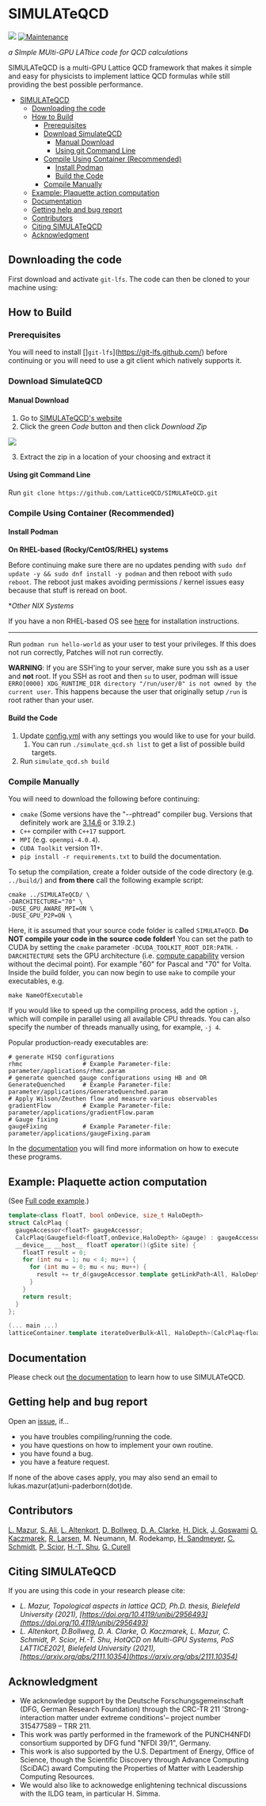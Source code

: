 # SIMULATeQCD


[![](https://img.shields.io/badge/docs-dev-blue.svg)](https://latticeqcd.github.io/SIMULATeQCD)
[![Maintenance](https://img.shields.io/badge/Maintained%3F-yes-green.svg)](https://github.com/LatticeQCD/SIMULATeQCD/commits/main)


*a SImple MUlti-GPU LATtice code for QCD calculations*


SIMULATeQCD is a multi-GPU Lattice QCD framework that makes it simple and easy for physicists to implement lattice QCD formulas while still providing the best possible performance.

- [SIMULATeQCD](#simulateqcd)
  - [Downloading the code](#downloading-the-code)
  - [How to Build](#how-to-build)
    - [Prerequisites](#prerequisites)
    - [Download SimulateQCD](#download-simulateqcd)
      - [Manual Download](#manual-download)
      - [Using git Command Line](#using-git-command-line)
    - [Compile Using Container (Recommended)](#compile-using-container-recommended)
      - [Install Podman](#install-podman)
      - [Build the Code](#build-the-code)
    - [Compile Manually](#compile-manually)
  - [Example: Plaquette action computation](#example-plaquette-action-computation)
  - [Documentation](#documentation)
  - [Getting help and bug report](#getting-help-and-bug-report)
  - [Contributors](#contributors)
  - [Citing SIMULATeQCD](#citing-simulateqcd)
  - [Acknowledgment](#acknowledgment)

## Downloading the code

First download and activate `git-lfs`. The code can then be cloned to your machine using:

## How to Build

### Prerequisites

You will need to install []`git-lfs`](https://git-lfs.github.com/) before continuing or you will need to use a git client which natively supports it.

### Download SimulateQCD

#### Manual Download

1. Go to [SIMULATeQCD's website](https://github.com/LatticeQCD/SIMULATeQCD)
2. Click the green *Code* button and then click *Download Zip*

![](images/2023-04-15-06-03-10.png)

3. Extract the zip in a location of your choosing and extract it

#### Using git Command Line

Run `git clone https://github.com/LatticeQCD/SIMULATeQCD.git`


### Compile Using Container (Recommended)

#### Install Podman

**On RHEL-based (Rocky/CentOS/RHEL) systems**

Before continuing make sure there are no updates pending with `sudo dnf update -y && sudo dnf install -y podman` and then reboot with `sudo reboot`. The reboot just makes avoiding permissions / kernel issues easy because that stuff is reread on boot. 

**Other *NIX Systems**

If you have a non RHEL-based OS see [here](https://podman.io/getting-started/installation.html#linux-distributions) for installation instructions.

------------

Run `podman run hello-world` as your user to test your privileges. If this does not run correctly, Patches will not run correctly.

**WARNING**: If you are SSH'ing to your server, make sure you ssh as a user and **not** root. If you SSH as root and then `su` to user, podman will issue `ERRO[0000] XDG_RUNTIME_DIR directory "/run/user/0" is not owned by the current user`. This happens because the user that originally setup `/run` is root rather than your user.

#### Build the Code

1. Update [config.yml](./config.yml) with any settings you would like to use for your build.
   1. You can run `./simulate_qcd.sh list` to get a list of possible build targets.
2. Run `simulate_qcd.sh build`

### Compile Manually

You will need to download the following before continuing:

* `cmake` (Some versions have the "--phtread" compiler bug. Versions that definitely work are [3.14.6](https://gitlab.kitware.com/cmake/cmake/tree/v3.14.6) or 3.19.2.)
* `C++` compiler with `C++17` support.
* `MPI` (e.g. `openmpi-4.0.4`).
* `CUDA Toolkit` version 11+. 
* `pip install -r requirements.txt` to build the documentation.

To setup the compilation, create a folder outside of the code directory (e.g. `../build/`) and **from there** call the following example script: 
```shell
cmake ../SIMULATeQCD/ \
-DARCHITECTURE="70" \
-DUSE_GPU_AWARE_MPI=ON \
-DUSE_GPU_P2P=ON \
``` 
Here, it is assumed that your source code folder is called `SIMULATeQCD`. **Do NOT compile your code in the source code folder!**
You can set the path to CUDA by setting the `cmake` parameter `-DCUDA_TOOLKIT_ROOT_DIR:PATH`.
`-DARCHITECTURE` sets the GPU architecture (i.e. [compute capability](https://en.wikipedia.org/wiki/CUDA#GPUs_supported) version without the decimal point). For example "60" for Pascal and "70" for Volta. 
Inside the build folder, you can now begin to use `make` to compile your executables, e.g. 
```shell
make NameOfExecutable
```
If you would like to speed up the compiling process, add the option `-j`, which will compile in parallel using all available CPU threads. You can also specify the number of threads manually using, for example, `-j 4`.

Popular production-ready executables are:
```Shell
# generate HISQ configurations
rhmc                 # Example Parameter-file: parameter/applications/rhmc.param
# generate quenched gauge configurations using HB and OR
GenerateQuenched     # Example Parameter-file: parameter/applications/GenerateQuenched.param
# Apply Wilson/Zeuthen flow and measure various observables
gradientFlow         # Example Parameter-file: parameter/applications/gradientFlow.param
# Gauge fixing
gaugeFixing          # Example Parameter-file: parameter/applications/gaugeFixing.param
```
In the [documentation](https://latticeqcd.github.io/SIMULATeQCD/03_applications/applications.html) you will find more information on how to execute these programs.

## Example: Plaquette action computation

(See [Full code example](https://github.com/LatticeQCD/SIMULATeQCD/blob/main/src/examples/main_plaquette.cu).)

```C++
template<class floatT, bool onDevice, size_t HaloDepth>
struct CalcPlaq {
  gaugeAccessor<floatT> gaugeAccessor;
  CalcPlaq(Gaugefield<floatT,onDevice,HaloDepth> &gauge) : gaugeAccessor(gauge.getAccessor()){}
  __device__ __host__ floatT operator()(gSite site) {
    floatT result = 0;
    for (int nu = 1; nu < 4; nu++) {
      for (int mu = 0; mu < nu; mu++) {
        result += tr_d(gaugeAccessor.template getLinkPath<All, HaloDepth>(site, mu, nu, Back(mu), Back(nu)));
      }
    }
    return result;
  }
};

(... main ...)
latticeContainer.template iterateOverBulk<All, HaloDepth>(CalcPlaq<floatT, HaloDepth>(gauge))
```


## Documentation

Please check out [the documentation](https://latticeqcd.github.io/SIMULATeQCD) to learn how to use SIMULATeQCD.

## Getting help and bug report
Open an [issue](https://github.com/LatticeQCD/SIMULATeQCD/issues), if...
- you have troubles compiling/running the code.
- you have questions on how to implement your own routine.
- you have found a bug.
- you have a feature request.

If none of the above cases apply, you may also send an email to lukas.mazur(at)uni-paderborn(dot)de.


## Contributors

[L. Mazur](https://github.com/lukas-mazur), 
[S. Ali](https://github.com/Sajidali1031), 
[L. Altenkort](https://github.com/luhuhis), 
[D. Bollweg](https://github.com/dbollweg), 
[D. A. Clarke](https://github.com/clarkedavida), 
[H. Dick](https://github.com/redweasel),
[J. Goswami](https://github.com/jishnuxx)
[O. Kaczmarek](https://github.com/olaf-kaczmarek), 
[R. Larsen](https://github.com/RasmusNL), 
M. Neumann,
M. Rodekamp, 
[H. Sandmeyer](https://github.com/hsandmeyer), 
[C. Schmidt](https://github.com/schmidt74), 
[P. Scior](https://github.com/philomat), 
[H.-T. Shu](https://github.com/haitaoshu), 
[G. Curell](https://github.com/grantcurell/)

## Citing SIMULATeQCD

If you are using this code in your research please cite:

- *L. Mazur, Topological aspects in lattice QCD, Ph.D. thesis, Bielefeld University (2021), [https://doi.org/10.4119/unibi/2956493](https://doi.org/10.4119/unibi/2956493)*
- *L. Altenkort, D.Bollweg, D. A. Clarke, O. Kaczmarek, L. Mazur, C. Schmidt, P. Scior, H.-T. Shu, HotQCD on Multi-GPU Systems, PoS LATTICE2021, Bielefeld University (2021), [https://arxiv.org/abs/2111.10354](https://arxiv.org/abs/2111.10354)*

## Acknowledgment

- We acknowledge support by the Deutsche Forschungsgemeinschaft (DFG, German Research Foundation) through the CRC-TR 211 
'Strong-interaction matter under extreme conditions'– project number 315477589 – TRR 211.
- This work was partly performed in the framework of the PUNCH4NFDI consortium supported by DFG fund "NFDI 39/1", Germany.
- This work is also supported by the U.S. Department of Energy, Office of Science, though the Scientific Discovery through Advance 
Computing (SciDAC) award Computing the Properties of Matter with Leadership Computing Resources.
- We would also like to acknowedge enlightening technical discussions with the ILDG team, in particular H. Simma. 
